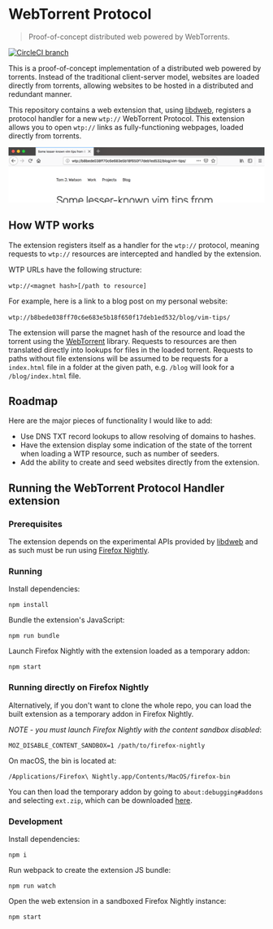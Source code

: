 WebTorrent Protocol
===================

> Proof-of-concept distributed web powered by WebTorrents.

[![CircleCI branch](https://img.shields.io/circleci/project/github/tom-james-watson/wtp-ext/master.svg)](https://circleci.com/gh/tom-james-watson/workflows/wtp-ext/tree/master)

This is a proof-of-concept implementation of a distributed web powered by torrents. Instead of the traditional client-server model, websites are loaded directly from torrents, allowing websites to be hosted in a distributed and redundant manner.

This repository contains a web extension that, using [libdweb](https://github.com/mozilla/libdweb/), registers a protocol handler for a new `wtp://` WebTorrent Protocol. This extension allows you to open `wtp://` links as fully-functioning webpages, loaded directly from torrents.

![Browser window with website loaded over WTP](./images/url.png)

## How WTP works

The extension registers itself as a handler for the `wtp://` protocol, meaning requests to `wtp://` resources are intercepted and handled by the extension.

WTP URLs have the following structure:

`wtp://<magnet hash>[/path to resource]`

For example, here is a link to a blog post on my personal website:

`wtp://b8bede038ff70c6e683e5b18f650f17deb1ed532/blog/vim-tips/`

The extension will parse the magnet hash of the resource and load the torrent using the [WebTorrent](https://github.com/webtorrent/webtorrent) library. Requests to resources are then translated directly into lookups for files in the loaded torrent. Requests to paths without file extensions will be assumed to be requests for a `index.html` file in a folder at the given path, e.g. `/blog` will look for a `/blog/index.html` file.

## Roadmap

Here are the major pieces of functionality I would like to add:

* Use DNS TXT record lookups to allow resolving of domains to hashes.
* Have the extension display some indication of the state of the torrent when loading a WTP resource, such as number of seeders.
* Add the ability to create and seed websites directly from the extension.

## Running the WebTorrent Protocol Handler extension

### Prerequisites

The extension depends on the experimental APIs provided by [libdweb](https://github.com/mozilla/libdweb/) and as such must be run using [Firefox Nightly](https://www.mozilla.org/en-US/firefox/nightly/all/?q=English%20(US)).

### Running

Install dependencies:

```
npm install
```

Bundle the extension's JavaScript:

```
npm run bundle
```

Launch Firefox Nightly with the extension loaded as a temporary addon:

```
npm start
```

### Running directly on Firefox Nightly

Alternatively, if you don't want to clone the whole repo, you can load the built extension as a temporary addon in Firefox Nightly.

*NOTE - you must launch Firefox Nightly with the content sandbox disabled*:

```
MOZ_DISABLE_CONTENT_SANDBOX=1 /path/to/firefox-nightly
```

On macOS, the bin is located at:

```
/Applications/Firefox\ Nightly.app/Contents/MacOS/firefox-bin
```

You can then load the temporary addon by going to `about:debugging#addons` and selecting `ext.zip`, which can be downloaded [here](https://github.com/tom-james-watson/wtp-ext/releases/latest).

### Development

Install dependencies:

```
npm i
```

Run webpack to create the extension JS bundle:

```
npm run watch
```

Open the web extension in a sandboxed Firefox Nightly instance:

```
npm start
```
